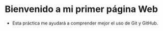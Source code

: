 # Bienvenido a mi primer página Web

* Esta práctica me ayudará a comprender mejor el uso de Git y GitHub.
